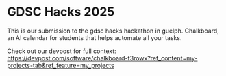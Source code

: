 # GDSC Hacks 2025
This is our submission to the gdsc hacks hackathon in guelph. Chalkboard, an AI calendar for students that helps automate all your tasks.

Check out our devpost for full context: 
https://devpost.com/software/chalkboard-f3rowx?ref_content=my-projects-tab&ref_feature=my_projects
